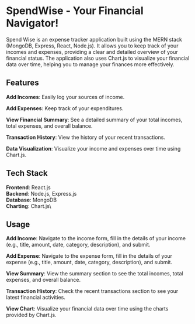# SpendWise - Your Financial Navigator!
Spend Wise is an expense tracker application built using the MERN stack (MongoDB, Express, React, Node.js). It allows you to keep track of your incomes and expenses, providing a clear and detailed overview of your financial status. The application also uses Chart.js to visualize your financial data over time, helping you to manage your finances more effectively.

## Features
**Add Incomes**: Easily log your sources of income.

**Add Expenses**: Keep track of your expenditures.

**View Financial Summary**: See a detailed summary of your total incomes, total expenses, and overall balance.

**Transaction History**: View the history of your recent transactions.

**Data Visualization**: Visualize your income and expenses over time using Chart.js.

## Tech Stack
**Frontend**: React.js\
**Backend**: Node.js, Express.js\
**Database**: MongoDB\
**Charting**: Chart.js\

## Usage
**Add Income**: Navigate to the income form, fill in the details of your income (e.g., title, amount, date, category, description), and submit.

**Add Expense**: Navigate to the expense form, fill in the details of your expense (e.g., title, amount, date, category, description), and submit.

**View Summary**: View the summary section to see the total incomes, total expenses, and overall balance.

**Transaction History**: Check the recent transactions section to see your latest financial activities.

**View Chart**: Visualize your financial data over time using the charts provided by Chart.js.

